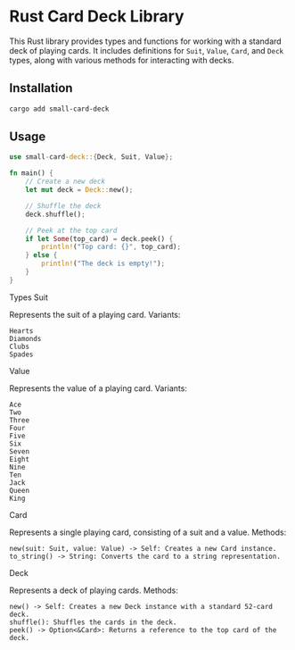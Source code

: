 # Rust Card Deck Library

This Rust library provides types and functions for working with a standard deck of playing cards. It includes definitions for `Suit`, `Value`, `Card`, and `Deck` types, along with various methods for interacting with decks.

## Installation

```sh
cargo add small-card-deck
```

## Usage

```rust
use small-card-deck::{Deck, Suit, Value};

fn main() {
    // Create a new deck
    let mut deck = Deck::new();

    // Shuffle the deck
    deck.shuffle();

    // Peek at the top card
    if let Some(top_card) = deck.peek() {
        println!("Top card: {}", top_card);
    } else {
        println!("The deck is empty!");
    }
}
```

Types
Suit

Represents the suit of a playing card.
Variants:

    Hearts
    Diamonds
    Clubs
    Spades

Value

Represents the value of a playing card.
Variants:

    Ace
    Two
    Three
    Four
    Five
    Six
    Seven
    Eight
    Nine
    Ten
    Jack
    Queen
    King

Card

Represents a single playing card, consisting of a suit and a value.
Methods:

    new(suit: Suit, value: Value) -> Self: Creates a new Card instance.
    to_string() -> String: Converts the card to a string representation.

Deck

Represents a deck of playing cards.
Methods:

    new() -> Self: Creates a new Deck instance with a standard 52-card deck.
    shuffle(): Shuffles the cards in the deck.
    peek() -> Option<&Card>: Returns a reference to the top card of the deck.

